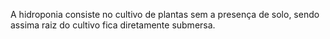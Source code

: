 ---
---

A hidroponia consiste no cultivo de plantas sem a presença de solo, sendo assima raiz do cultivo fica diretamente submersa. 